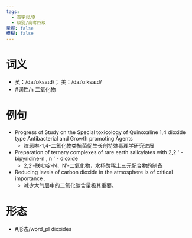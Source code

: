 ```yaml
---
tags:
  - 首字母/D
  - 级别/高考四级
掌握: false
模糊: false
---
```

# 词义
- 英：/daɪˈɒksaɪd/； 美：/daɪˈɑːksaɪd/
- #词性/n  二氧化物
# 例句
- Progress of Study on the Special toxicology of Quinoxaline 1,4 dioxide type Antibacterial and Growth promoting Agents
	- 喹恶啉-1,4-二氧化物类抗菌促生长剂特殊毒理学研究进展
- Preparation of ternary complexes of rare earth salicylates with 2,2 ' - bipyridine-n , n ' - dioxide
	- 2,2′-联吡啶-N，N′-二氧化物，水杨酸稀土三元配合物的制备
- Reducing levels of carbon dioxide in the atmosphere is of critical importance .
	- 减少大气层中的二氧化碳含量极其重要。
# 形态
- #形态/word_pl dioxides
